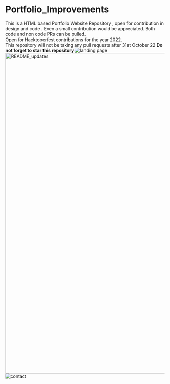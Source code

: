 # Portfolio_Improvements
This is a HTML based Portfolio Website Repository , open for contribution in design and code .
Even a small contribution would be appreciated. 
Both code and non code PRs can be pulled.<br>
Open for Hacktoberfest contributions for the year 2022. <br>
This repository will not be taking any pull requests after 31st October 22
<b> Do not forget to star this repository </b>
![landing page](https://user-images.githubusercontent.com/116797319/198341530-4bc93bc7-58e4-419d-b5de-832719710bb2.jpeg)<br>
<img width="1013" alt="README_updates" src="https://user-images.githubusercontent.com/93698261/198945528-fbd3a046-0dc4-400e-9867-ec67addcec49.png"><br>
![contact](https://user-images.githubusercontent.com/116797319/198341561-ef256504-0100-418b-85e0-b29dc14dfbf8.jpeg)
